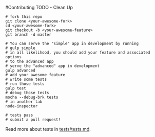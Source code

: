 #Contributing
TODO - Clean Up
```
# fork this repo
git clone <your-awesome-fork>
cd <your-awesome-fork>
git checkout -b <your-awesome-feature>
git branch -d master

# You can serve the "simple" app in development by running
# gulp simple
# in all likelihood, you should add your feature and associated options
# to the advanced app
# serve the "advanced" app in development
gulp advanced 
# add your awesome feature
# write some tests
# run those tests
gulp test
# debug those tests
mocha --debug-brk tests
# in another tab
node-inspector

# tests pass
# submit a pull request!
```
Read more about tests in [tests/tests.md](./tests/tests.md).